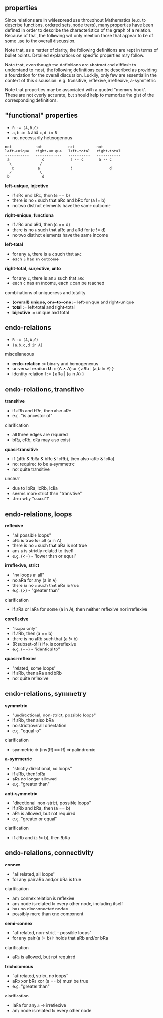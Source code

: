 
<!-- ======================================================================= -->
## properties

Since relations are in widespread use throughout Mathematics (e.g. to describe
functions, ordered sets, node trees), many properties have been defined in
order to describe the characteristics of the graph of a relation. Because of
that, the following will only mention those that appear to be of some use to
the overall discussion.

Note that, as a matter of clarity, the following definitions are kept in terms
of bullet points. Detailed explanations on specific properties may follow.

Note that, even though the definitions are abstract and difficult to understand
to most, the following definitions can be described as providing a foundation
for the overall discussion. Luckily, only few are essential in the context of
this discussion: e.g. transitive, reflexive, irreflexive, a-symmetric

Note that properties may be associated with a quoted "memory hook". These are
not overly accurate, but should help to memorize the gist of the corresponding
definitions.

<!-- ======================================================================= -->
## "functional" properties

* `R := (A,B,G)`
* `a,b in A` and `c,d in B`
* not necessarily heterogenous

```
not           not            not          not
left-unique   right-unique   left-total   right-total
-----------   ------------   ----------   -----------
 a               c            a -- c       a -- c
  \             /
   c           a              b                 d
  /             \
 b               d
```

**left-unique, injective**

* if aRc and bRc, then (a == b)
* there is no `c` such that aRc and bRc for (a != b)
* no two distinct elements have the same outcome

**right-unique, functional**

* if aRc and aRd, then (c == d)
* there is no `a` such that aRc and aRd for (c != d)
* no two distinct elements have the same income

**left-total**

* for any `a`, there is a `c` such that `aRc`
* each `a` has an outcome

**right-total, surjective, onto**

* for any `c`, there is an `a` such that `aRc`
* each `c` has an income, each `c` can be reached

combinations of uniqueness and totality

* **(overall) unique, one-to-one** := left-unique and right-unique
* **total** := left-total and right-total
* **bijective** := unique and total

<!-- ======================================================================= -->
## endo-relations

* `R := (A,A,G)`
* `(a,b,c,d in A)`

miscellaneous

* **endo-relation** := binary and homogeneous
* universal relation **U** := (A × A) or { aRb | (a,b in A) }
* identity relation **I** := { aRa | (a in A) }

<!-- ======================================================================= -->
## endo-relations, transitive

**transitive**

* if aRb and bRc, then also aRc
* e.g. "is ancestor of"

clarification

* all three edges are required
* bRa, cRb, cRa may also exist

**quasi-transitive**

* if (aRb & !bRa & bRc & !cRb), then also (aRc & !cRa)
* not required to be a-symmetric
* not quite transitive

unclear

* due to !bRa, !cRb, !cRa
* seems more strict than "transitive"
* then why "quasi"?

<!-- ======================================================================= -->
## endo-relations, loops

**reflexive**

* "all possible loops"
* aRa is true for all (a in A)
* there is no `a` such that aRa is not true
* any `a` is strictly related to itself
* e.g. (<=) - "lower than or equal"

**irreflexive, strict**

* "no loops at all"
* no aRa for any (a in A)
* there is no `a` such that aRa is true
* e.g. (>) - "greater than"

clarification

* if aRa or !aRa for some (a in A),
  then neither reflexive nor irreflexive

**coreflexive**

* "loops only"
* if aRb, then (a == b)
* there is no aRb such that (a != b)
* (R subset-of I) if `R` is coreflexive
* e.g. (==) - "identical to"

**quasi-reflexive**

* "related, some loops"
* if aRb, then aRa and bRb
* not quite reflexive

<!-- ======================================================================= -->
## endo-relations, symmetry

**symmetric**

* "undirectional, non-strict, possible loops"
* if aRb, then also bRa
* no strict/overall orientation
* e.g. "equal to"

clarification

* symmetric => (inv(R) == R) => palindromic

**a-symmetric**

* "strictly directional, no loops"
* if aRb, then !bRa
* aRa no longer allowed
* e.g. "greater than"

**anti-symmetric**

* "directional, non-strict, possible loops"
* if aRb and bRa, then (a == b)
* aRa is allowed, but not required
* e.g. "greater or equal"

clarification

* if aRb and (a != b), then !bRa

<!-- ======================================================================= -->
## endo-relations, connectivity

**connex**

* "all related, all loops"
* for any pair aRb and/or bRa is true

clarification

* any connex relation is reflexive
* any node is related to every other node, including itself
* has no disconnected nodes
* possibly more than one component

**semi-connex**

* "all related, non-strict - possible loops"
* for any pair (a != b) it holds that aRb and/or bRa

clarification

* aRa is allowed, but not required

**trichotomous**

* "all related, strict, no loops"
* aRb xor bRa xor (a == b) must be true
* e.g. "greater than"

clarification

* !aRa for any `a` => irreflexive
* any node is related to every other node
